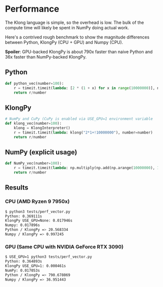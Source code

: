 # Performance

The Klong language is simple, so the overhead is low.  The bulk of the compute time will likely be spent in NumPy doing actual work.

Here's a contrived rough benchmark to show the magnitude differences between Python, KlongPy (CPU + GPU) and Numpy (CPU).

**Spoiler**: GPU-backed KlongPy is about 790x faster than naive Python and 36x faster than NumPy-backed KlongPy.

## Python

```python
def python_vec(number=100):
    r = timeit.timeit(lambda: [2 * (1 + x) for x in range(10000000)], number=number)
    return r/number
```

## KlongPy

```python
# NumPy and CuPy (CuPy is enabled via USE_GPU=1 environment variable
def klong_vec(number=100):
    klong = KlongInterpreter()
    r = timeit.timeit(lambda: klong("2*1+!10000000"), number=number)
    return r/number
```

## NumPy (explicit usage)

```python
def NumPy_vec(number=100):
    r = timeit.timeit(lambda: np.multiply(np.add(np.arange(10000000), 1), 2), number=number)
    return r/number
```

## Results

### CPU (AMD Ryzen 9 7950x)

```bash
$ python3 tests/perf_vector.py
Python: 0.369111s
KlongPy USE_GPU=None: 0.017946s
Numpy: 0.017896s
Python / KlongPy => 20.568334
Numpy / KlongPy => 0.997245
```

### GPU (Same CPU with NVIDIA GeForce RTX 3090)

```bash
$ USE_GPU=1 python3 tests/perf_vector.py
Python: 0.364893s
KlongPy USE_GPU=1: 0.000461s
NumPy: 0.017053s
Python / KlongPy => 790.678069
Numpy / KlongPy => 36.951443
```
